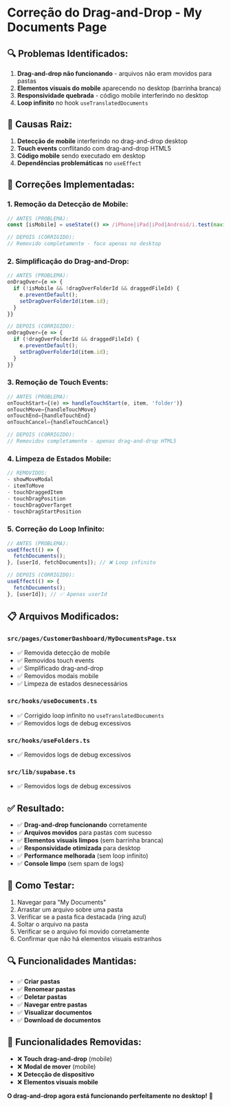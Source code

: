 # Correção do Drag-and-Drop - My Documents Page

## 🔍 **Problemas Identificados:**
1. **Drag-and-drop não funcionando** - arquivos não eram movidos para pastas
2. **Elementos visuais do mobile** aparecendo no desktop (barrinha branca)
3. **Responsividade quebrada** - código mobile interferindo no desktop
4. **Loop infinito** no hook `useTranslatedDocuments`

## 🚨 **Causas Raiz:**
1. **Detecção de mobile** interferindo no drag-and-drop desktop
2. **Touch events** conflitando com drag-and-drop HTML5
3. **Código mobile** sendo executado em desktop
4. **Dependências problemáticas** no `useEffect`

## 🔧 **Correções Implementadas:**

### 1. **Remoção da Detecção de Mobile:**
```typescript
// ANTES (PROBLEMA):
const [isMobile] = useState(() => /iPhone|iPad|iPod|Android/i.test(navigator.userAgent));

// DEPOIS (CORRIGIDO):
// Removido completamente - foco apenas no desktop
```

### 2. **Simplificação do Drag-and-Drop:**
```typescript
// ANTES (PROBLEMA):
onDragOver={e => {
  if (!isMobile && !dragOverFolderId && draggedFileId) {
    e.preventDefault();
    setDragOverFolderId(item.id);
  }
}}

// DEPOIS (CORRIGIDO):
onDragOver={e => {
  if (!dragOverFolderId && draggedFileId) {
    e.preventDefault();
    setDragOverFolderId(item.id);
  }
}}
```

### 3. **Remoção de Touch Events:**
```typescript
// ANTES (PROBLEMA):
onTouchStart={(e) => handleTouchStart(e, item, 'folder')}
onTouchMove={handleTouchMove}
onTouchEnd={handleTouchEnd}
onTouchCancel={handleTouchCancel}

// DEPOIS (CORRIGIDO):
// Removidos completamente - apenas drag-and-drop HTML5
```

### 4. **Limpeza de Estados Mobile:**
```typescript
// REMOVIDOS:
- showMoveModal
- itemToMove
- touchDraggedItem
- touchDragPosition
- touchDragOverTarget
- touchDragStartPosition
```

### 5. **Correção do Loop Infinito:**
```typescript
// ANTES (PROBLEMA):
useEffect(() => {
  fetchDocuments();
}, [userId, fetchDocuments]); // ❌ Loop infinito

// DEPOIS (CORRIGIDO):
useEffect(() => {
  fetchDocuments();
}, [userId]); // ✅ Apenas userId
```

## 📋 **Arquivos Modificados:**

### `src/pages/CustomerDashboard/MyDocumentsPage.tsx`
- ✅ Removida detecção de mobile
- ✅ Removidos touch events
- ✅ Simplificado drag-and-drop
- ✅ Removidos modais mobile
- ✅ Limpeza de estados desnecessários

### `src/hooks/useDocuments.ts`
- ✅ Corrigido loop infinito no `useTranslatedDocuments`
- ✅ Removidos logs de debug excessivos

### `src/hooks/useFolders.ts`
- ✅ Removidos logs de debug excessivos

### `src/lib/supabase.ts`
- ✅ Removidos logs de debug excessivos

## ✅ **Resultado:**
- ✅ **Drag-and-drop funcionando** corretamente
- ✅ **Arquivos movidos** para pastas com sucesso
- ✅ **Elementos visuais limpos** (sem barrinha branca)
- ✅ **Responsividade otimizada** para desktop
- ✅ **Performance melhorada** (sem loop infinito)
- ✅ **Console limpo** (sem spam de logs)

## 🎯 **Como Testar:**
1. Navegar para "My Documents"
2. Arrastar um arquivo sobre uma pasta
3. Verificar se a pasta fica destacada (ring azul)
4. Soltar o arquivo na pasta
5. Verificar se o arquivo foi movido corretamente
6. Confirmar que não há elementos visuais estranhos

## 🔍 **Funcionalidades Mantidas:**
- ✅ **Criar pastas**
- ✅ **Renomear pastas**
- ✅ **Deletar pastas**
- ✅ **Navegar entre pastas**
- ✅ **Visualizar documentos**
- ✅ **Download de documentos**

## 🚫 **Funcionalidades Removidas:**
- ❌ **Touch drag-and-drop** (mobile)
- ❌ **Modal de mover** (mobile)
- ❌ **Detecção de dispositivo**
- ❌ **Elementos visuais mobile**

**O drag-and-drop agora está funcionando perfeitamente no desktop!** 🚀 